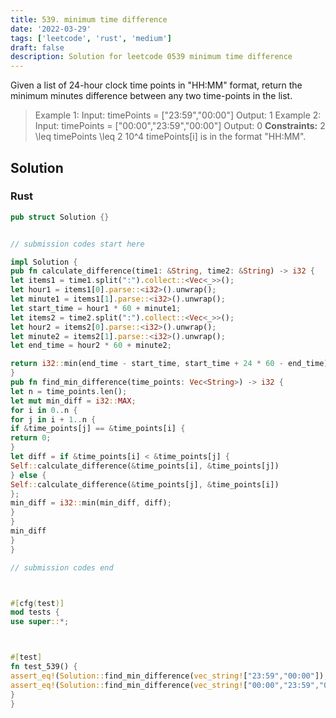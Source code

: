 ```yaml
---
title: 539. minimum time difference
date: '2022-03-29'
tags: ['leetcode', 'rust', 'medium']
draft: false
description: Solution for leetcode 0539 minimum time difference
---
```




Given a list of 24-hour clock time points in "HH:MM" format, return the minimum minutes difference between any two time-points in the list.



>   Example 1:
>   Input: timePoints <TeX>=</TeX> ["23:59","00:00"]
>   Output: 1
>   Example 2:
>   Input: timePoints <TeX>=</TeX> ["00:00","23:59","00:00"]
>   Output: 0
**Constraints:**
>   	2 <TeX>\leq</TeX> timePoints <TeX>\leq</TeX> 2  10^4
>   	timePoints[i] is in the format "HH:MM".


## Solution


### Rust
```rust
pub struct Solution {}


// submission codes start here

impl Solution {
pub fn calculate_difference(time1: &String, time2: &String) -> i32 {
let items1 = time1.split(":").collect::<Vec<_>>();
let hour1 = items1[0].parse::<i32>().unwrap();
let minute1 = items1[1].parse::<i32>().unwrap();
let start_time = hour1 * 60 + minute1;
let items2 = time2.split(":").collect::<Vec<_>>();
let hour2 = items2[0].parse::<i32>().unwrap();
let minute2 = items2[1].parse::<i32>().unwrap();
let end_time = hour2 * 60 + minute2;

return i32::min(end_time - start_time, start_time + 24 * 60 - end_time);
}
pub fn find_min_difference(time_points: Vec<String>) -> i32 {
let n = time_points.len();
let mut min_diff = i32::MAX;
for i in 0..n {
for j in i + 1..n {
if &time_points[j] == &time_points[i] {
return 0;
}
let diff = if &time_points[i] < &time_points[j] {
Self::calculate_difference(&time_points[i], &time_points[j])
} else {
Self::calculate_difference(&time_points[j], &time_points[i])
};
min_diff = i32::min(min_diff, diff);
}
}
min_diff
}
}

// submission codes end



#[cfg(test)]
mod tests {
use super::*;



#[test]
fn test_539() {
assert_eq!(Solution::find_min_difference(vec_string!["23:59","00:00"]), 1);
assert_eq!(Solution::find_min_difference(vec_string!["00:00","23:59","00:00"]), 0);
}
}

```
